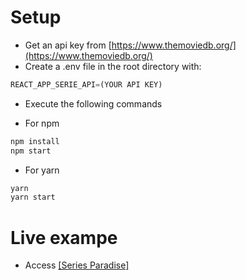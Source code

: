 # Setup

- Get an api key from [https://www.themoviedb.org/](https://www.themoviedb.org/)
- Create a .env file in the root directory with:

```jsx
REACT_APP_SERIE_API=(YOUR API KEY)
```

- Execute the following commands

- For npm
```jsx
npm install
npm start
```

- For yarn
```jsx
yarn
yarn start
```

# Live exampe

- Access [[Series Paradise]](https://seriesparadise.tk)
